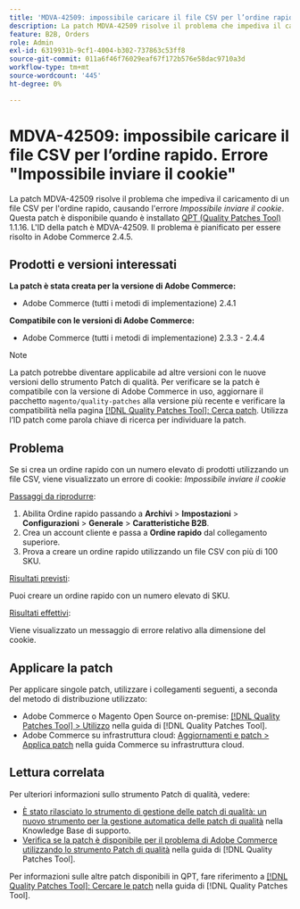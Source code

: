```yaml
---
title: 'MDVA-42509: impossibile caricare il file CSV per l’ordine rapido. Errore "Impossibile inviare il cookie"'
description: La patch MDVA-42509 risolve il problema che impediva il caricamento di un file CSV per l'ordine rapido, causando l'errore *Impossibile inviare il cookie*. Questa patch è disponibile quando è installato [Quality Patches Tool (QPT)](https://experienceleague.adobe.com/it/docs/commerce-operations/tools/quality-patches-tool/quality-patches-tool-to-self-serve-quality-patches) 1.1.16. L'ID della patch è MDVA-42509. Il problema è pianificato per essere risolto in Adobe Commerce 2.4.5.
feature: B2B, Orders
role: Admin
exl-id: 6319931b-9cf1-4004-b302-737863c53ff8
source-git-commit: 011a6f46f76029eaf67f172b576e58dac9710a3d
workflow-type: tm+mt
source-wordcount: '445'
ht-degree: 0%

---
```


# MDVA-42509: impossibile caricare il file CSV per l’ordine rapido. Errore &quot;Impossibile inviare il cookie&quot;

La patch MDVA-42509 risolve il problema che impediva il caricamento di un file CSV per l&#39;ordine rapido, causando l&#39;errore *Impossibile inviare il cookie*. Questa patch è disponibile quando è installato [QPT (Quality Patches Tool)](https://experienceleague.adobe.com/it/docs/commerce-operations/tools/quality-patches-tool/quality-patches-tool-to-self-serve-quality-patches) 1.1.16. L&#39;ID della patch è MDVA-42509. Il problema è pianificato per essere risolto in Adobe Commerce 2.4.5.

## Prodotti e versioni interessati

**La patch è stata creata per la versione di Adobe Commerce:**

* Adobe Commerce (tutti i metodi di implementazione) 2.4.1

**Compatibile con le versioni di Adobe Commerce:**

* Adobe Commerce (tutti i metodi di implementazione) 2.3.3 - 2.4.4

>[!NOTE]
>
>La patch potrebbe diventare applicabile ad altre versioni con le nuove versioni dello strumento Patch di qualità. Per verificare se la patch è compatibile con la versione di Adobe Commerce in uso, aggiornare il pacchetto `magento/quality-patches` alla versione più recente e verificare la compatibilità nella pagina [[!DNL Quality Patches Tool]: Cerca patch](https://experienceleague.adobe.com/it/docs/commerce-operations/tools/quality-patches-tool/quality-patches-tool-to-self-serve-quality-patches). Utilizza l’ID patch come parola chiave di ricerca per individuare la patch.

## Problema

Se si crea un ordine rapido con un numero elevato di prodotti utilizzando un file CSV, viene visualizzato un errore di cookie: *Impossibile inviare il cookie*

<u>Passaggi da riprodurre</u>:

1. Abilita Ordine rapido passando a **Archivi** > **Impostazioni** > **Configurazioni** > **Generale** > **Caratteristiche B2B**.
1. Crea un account cliente e passa a **Ordine rapido** dal collegamento superiore.
1. Prova a creare un ordine rapido utilizzando un file CSV con più di 100 SKU.

<u>Risultati previsti</u>:

Puoi creare un ordine rapido con un numero elevato di SKU.

<u>Risultati effettivi</u>:

Viene visualizzato un messaggio di errore relativo alla dimensione del cookie.

## Applicare la patch

Per applicare singole patch, utilizzare i collegamenti seguenti, a seconda del metodo di distribuzione utilizzato:

* Adobe Commerce o Magento Open Source on-premise: [[!DNL Quality Patches Tool] > Utilizzo](/help/tools/quality-patches-tool/usage.md) nella guida di [!DNL Quality Patches Tool].
* Adobe Commerce su infrastruttura cloud: [Aggiornamenti e patch > Applica patch](https://experienceleague.adobe.com/docs/commerce-cloud-service/user-guide/develop/upgrade/apply-patches.html?lang=it) nella guida Commerce su infrastruttura cloud.

## Lettura correlata

Per ulteriori informazioni sullo strumento Patch di qualità, vedere:

* [È stato rilasciato lo strumento di gestione delle patch di qualità: un nuovo strumento per la gestione automatica delle patch di qualità](https://experienceleague.adobe.com/it/docs/commerce-operations/tools/quality-patches-tool/quality-patches-tool-to-self-serve-quality-patches) nella Knowledge Base di supporto.
* [Verifica se la patch è disponibile per il problema di Adobe Commerce utilizzando lo strumento Patch di qualità](/help/tools/quality-patches-tool/patches-available-in-qpt/check-patch-for-magento-issue-with-magento-quality-patches.md) nella guida di [!DNL Quality Patches Tool].

Per informazioni sulle altre patch disponibili in QPT, fare riferimento a [[!DNL Quality Patches Tool]: Cercare le patch](https://experienceleague.adobe.com/tools/commerce-quality-patches/index.html?lang=it) nella guida di [!DNL Quality Patches Tool].
